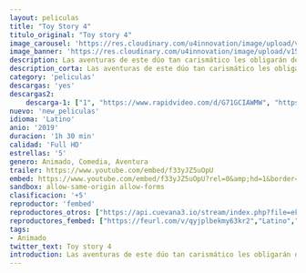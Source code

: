 ```yaml
---
layout: peliculas
title: "Toy Story 4"
titulo_original: "Toy story 4"
image_carousel: 'https://res.cloudinary.com/u4innovation/image/upload/v1561170674/toy4-poster-min_uytyos.jpg'
image_banner: 'https://res.cloudinary.com/u4innovation/image/upload/v1561170675/toy4-banner-min_mrlm6n.jpg'
description: Las aventuras de este dúo tan carismático les obligarán de nuevo salir al extraño y gigantesco mundo exterior, en una nueva misión imposible. Con la ayuda de sus amigos, pondrán todo su empeño en cumplir su objetivo y volver a casa sanos y salvos. Protegiéndose y apoyándose unos en otros, juntos conseguirán solucionar el gran problema que tienen entre manos y que pone en riesgo su futuro unidos. Hazañas casi imposibles, mucho humor, compañerismo, confianza, y sobretodo, la amistad, serán algunos de los temas que trate esta cuarta parte de la historia de los juguetes animados más conocidos del cine.
description_corta: Las aventuras de este dúo tan carismático les obligarán de nuevo salir al extraño y gigantesco mundo exterior, en una nueva misión imposible. Con la ayuda de sus amigos, pondrán todo su empeño en cumplir su objetivo y volver a casa sanos y salvos. Protegiéndose y apoyándose unos en otros, juntos...
category: 'peliculas'
descargas: 'yes'
descargas2:
    descarga-1: ["1", "https://www.rapidvideo.com/d/G71GCIAWMW", "https://www.google.com/s2/favicons?domain=openload.co","OpenLoad","https://res.cloudinary.com/imbriitneysam/image/upload/v1541473684/mexico.png", "Latino", "Full HD"]
nuevo: 'new_peliculas'
idioma: 'Latino'
anio: '2019'
duracion: '1h 30 min'
calidad: 'Full HD'
estrellas: '5'
genero: Animado, Comedia, Aventura
trailer: https://www.youtube.com/embed/f33yJZ5uOpU
embed: https://www.youtube.com/embed/f33yJZ5uOpU?rel=0&amp;hd=1&border=0&wmode=opaque&enablejsapi=1&modestbranding=1&controls=1&showinfo=1
sandbox: allow-same-origin allow-forms
clasificacion: '+5'
reproductor: 'fembed'
reproductores_otros: ["https://api.cuevana3.io/stream/index.php?file=ek5lbm9xYWNrS0xYMTZLa2xNbkdvY3ZTb3BtZng4TGp6ZFpobGFMUGtPTFJ5SnFUWU5MSzZkUFhZR1JwbTVha25KR1VvcVBWMGVMWWtaYWhvSkhWNTVXY2FtdG1tWmZTc0tTSGtYdW13TW1Xa2FDaVo0WFgxTkRNbDZGM3g5VFh5WjFrWjJ1WWthdVZsV2Ry","Latino","https://gdriveplayer.me/embed2.php?link=1rSOm3tTOiqhdE%252BYP29fMgdLwdWxSPHTeD9zeVFuiElfcfEI3XzTIKLEFfmkfA7c1RhQ%252FzcZliu576kzeyohKCW7IzKBfFxw3IzgZc6RKDPIVwGLOuEn3kCwg2JBiCD2OO%252BAUlMDaWi9Hbf4q3uQt4u36ethnAPxfAYJPNQI28xi7BrXNgEKsC5%252BNJT4Hh8fv9GglMFNKWP64jWzQWXAUF","Latino","https://gdriveplayer.me/embed2.php?link=0db8bcF63%252BqSQdnX2xckYAjbwCg95e7CC7b4UhbhiP4Cjx4QW%252FIkHPUOaFrKg%252BBgXUyzkQj%252FcMmk2Mx99cWlZTjSYPJZlIpIDerE74LEDFRbXi1jbhdR3znTvhGv082qR6KnL2ZU0UB7Z6Dk7AhVXvrN2jf7O8RJcY9SCDJbewPWCEFTY6qL1aAAhZu4D%252FAFfK3QUdMhD0t6tjUP5ya75Y","Latino","https://mstream.website/nnk9oncyidzz","Latino","https://mstream.website/f0w4xvrxxadk","Latino"]
reproductores_fembed: ["https://feurl.com/v/qyjplbekmy63kr2","Latino","https://feurl.com/v/88r8ga8wxkn8xp0","Latino","https://feurl.com/v/gqnjda-xn4wx5l2","Latino"]
tags:
- Animado
twitter_text: Toy story 4
introduction: Las aventuras de este dúo tan carismático les obligarán de nuevo salir al extraño y gigantesco mundo exterior, en una nueva misión imposible. Con la ayuda de sus amigos, pondrán todo su empeño en cumplir su objetivo y volver a casa sanos y salvos. Protegiéndose y apoyándose unos en otros, juntos..
---
```












